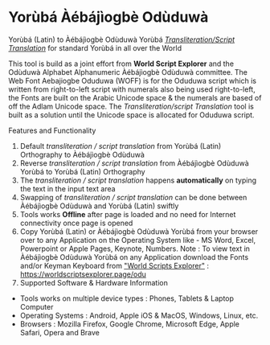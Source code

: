 # Yorùbá Àébájìogbè Odùduwà
Yorùbá (Latin) to Àébájìogbè Odùduwà Yorùbá [_Transliteration/Script Translation_](https://vyshantha.github.io/yoruba-transliterate/) for standard Yorùbá in all over the World

This tool is build as a joint effort from **World Script Explorer** and the Odùduwà Alphabet Alphanumeric Àébájìogbè Odùduwà committee. The Web Font Aebajiogbe Oduduwa (WOFF) is for the Oduduwa script which is written from right-to-left script with numerals also being used right-to-left, the Fonts are built on the Arabic Unicode space & the numerals are based of off the Adlam Unicode space. The _Transliteration/script Translation_ tool is built as a solution until the Unicode space is allocated for Oduduwa script.

Features and Functionality
1. Default _transliteration / script translation_ from Yorùbá (Latin) Orthography to Àébájìogbè Odùduwà 
2. Reverse _transliteration / script translation_ from Àébájìogbè Odùduwà Yorùbá to Yorùbá (Latin) Orthography
3. The _transliteration / script translation_ happens **automatically** on typing the text in the input text area
4. Swapping of _transliteration / script translation_ can be done between Àébájìogbè Odùduwà and Yorùbá (Latin) swiftly
5. Tools works **Offline** after page is loaded and no need for Internet connectivity once page is opened
6. Copy Yorùbá (Latin) or Àébájìogbè Odùduwà Yorùbá from your browser over to any Application on the Operating System like - MS Word, Excel, Powerpoint or Apple Pages, Keynote, Numbers. Note : To view text in Àébájìogbè Odùduwà Yorùbá on any Application download the Fonts and/or Keyman Keyboard from ["World Scripts Explorer"](https://worldscriptsexplorer.page/odu) : https://worldscriptsexplorer.page/odu
7. Supported Software & Hardware Information 
  - Tools works on multiple device types : Phones, Tablets & Laptop Computer
  - Operating Systems : Android, Apple iOS & MacOS, Windows, Linux, etc.
  - Browsers : Mozilla Firefox, Google Chrome, Microsoft Edge, Apple Safari, Opera and Brave
